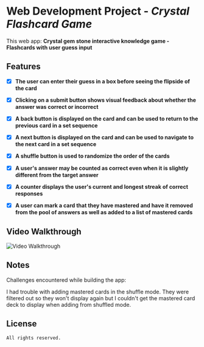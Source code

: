 # Web Development Project - *Crystal Flashcard Game*

This web app: **Crystal gem stone interactive knowledge game - Flashcards with user guess input**

## Features

- [X] **The user can enter their guess in a box before seeing the flipside of the card**
- [X] **Clicking on a submit button shows visual feedback about whether the answer was correct or incorrect**
- [X] **A back button is displayed on the card and can be used to return to the previous card in a set sequence**
- [X] **A next button is displayed on the card and can be used to navigate to the next card in a set sequence**

- [X] **A shuffle button is used to randomize the order of the cards**
- [X] **A user's answer may be counted as correct even when it is slightly different from the target answer**
- [X] **A counter displays the user's current and longest streak of correct responses**
- [X] **A user can mark a card that they have mastered and have it removed from the pool of answers as well as added to a list of mastered cards**

## Video Walkthrough

![Video Walkthrough](.crystal-flash-cards/hw3.gif)

## Notes

Challenges encountered while building the app:

I had trouble with adding mastered cards in the shuffle mode. They were filtered out so they won't display again but I couldn't get the mastered card deck to display when adding from shuffled mode.

## License

    All rights reserved.